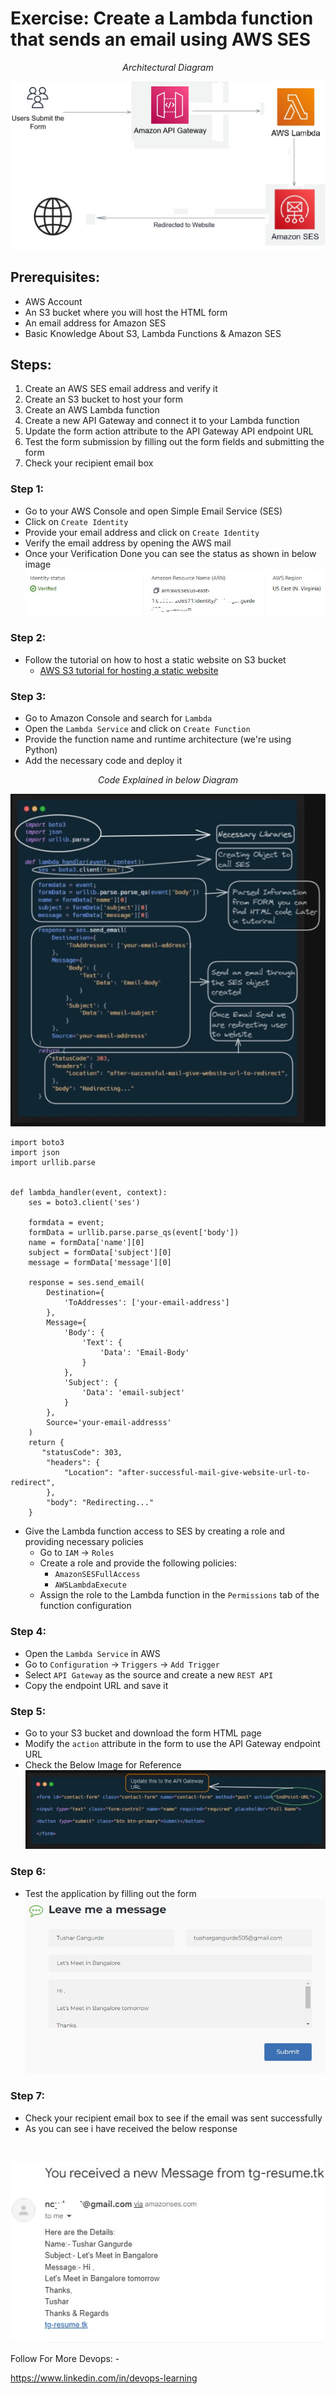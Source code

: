 # Exercise: Create a Lambda function that sends an email using AWS SES

<p align="center">
  <em>Architectural Diagram</em>
  <br>
</p>

![Architectural Diagram](Images/1.jpg)

## Prerequisites:
- AWS Account
- An S3 bucket where you will host the HTML form
- An email address for Amazon SES
- Basic Knowledge About S3, Lambda Functions & Amazon SES

## Steps:
1. Create an AWS SES email address and verify it
2. Create an S3 bucket to host your form
3. Create an AWS Lambda function
4. Create a new API Gateway and connect it to your Lambda function
5. Update the form action attribute to the API Gateway API endpoint URL
6. Test the form submission by filling out the form fields and submitting the form
7. Check your recipient email box

### Step 1:
- Go to your AWS Console and open Simple Email Service (SES)
- Click on `Create Identity`
- Provide your email address and click on `Create Identity`
- Verify the email address by opening the AWS mail
- Once your Verification Done you can see the status as shown in below image
![Architectural Diagram](Images/2.jpg)

### Step 2:
- Follow the tutorial on how to host a static website on S3 bucket
  - [AWS S3 tutorial for hosting a static website]([https://www.linkedin.com/posts/devops-learning_resumes3cloudfrontroute53awscertificatemanager-activity-7015715474747371520-4pHv?utm_source=share&utm_medium=member_desktop])

### Step 3:
- Go to Amazon Console and search for `Lambda`
- Open the `Lambda Service` and click on `Create Function`
- Provide the function name and runtime architecture (we're using Python)
- Add the necessary code and deploy it
<p align="center">
  <em>Code Explained in below Diagram</em>
  <br>
</p>

![Architectural Diagram](Images/3.jpg)

```
import boto3
import json
import urllib.parse


def lambda_handler(event, context):
    ses = boto3.client('ses')
    
    formdata = event;
    formData = urllib.parse.parse_qs(event['body'])
    name = formData['name'][0]
    subject = formData['subject'][0]
    message = formData['message'][0]

    response = ses.send_email(
        Destination={
            'ToAddresses': ['your-email-address']
        },
        Message={
            'Body': {
                'Text': {
                    'Data': 'Email-Body'
                }
            },
            'Subject': {
                'Data': 'email-subject'
            }
        },
        Source='your-email-addresss'
    )
    return {
       "statusCode": 303,
        "headers": {
            "Location": "after-successful-mail-give-website-url-to-redirect",
        },
        "body": "Redirecting..."
    }
```
- Give the Lambda function access to SES by creating a role and providing necessary policies
  - Go to `IAM` -> `Roles`
  - Create a role and provide the following policies:
    - `AmazonSESFullAccess`
    - `AWSLambdaExecute`
  - Assign the role to the Lambda function in the `Permissions` tab of the function configuration

### Step 4:
- Open the `Lambda Service` in AWS
- Go to `Configuration` -> `Triggers` -> `Add Trigger`
- Select `API Gateway` as the source and create a new `REST API`
- Copy the endpoint URL and save it

### Step 5:
- Go to your S3 bucket and download the form HTML page
- Modify the `action` attribute in the form to use the API Gateway endpoint URL
- Check the Below Image for Reference
![Architectural Diagram](Images/5.jpg)

### Step 6:
- Test the application by filling out the form
![Architectural Diagram](Images/6.jpg)

### Step 7:
- Check your recipient email box to see if the email was sent successfully
- As you can see i have received the below response 
<br>

![Architectural Diagram](Images/7.jpg)


Follow For More Devops: -

https://www.linkedin.com/in/devops-learning
